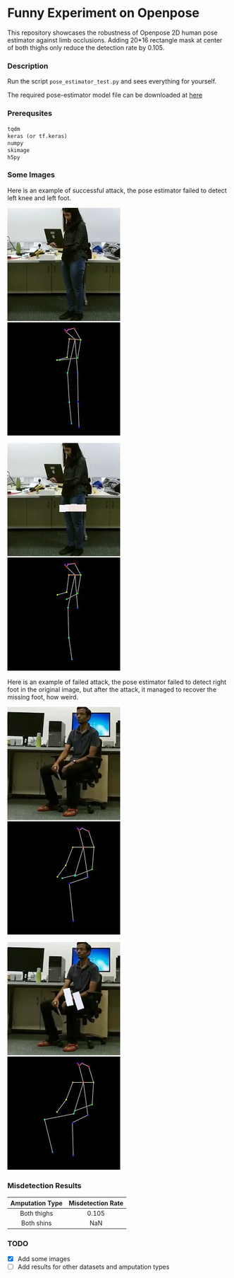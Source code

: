 # Funny Experiment on Openpose

This repository showcases the robustness of Openpose 2D human pose estimator against limb occlusions. Adding 20*16 rectangle mask at center of both thighs only reduce the detection rate by 0.105.

### Description

Run the script `pose_estimator_test.py` and sees everything for yourself.

The required pose-estimator model file can be downloaded at [here](https://yadi.sk/d/blgmGpDi3PjXvK)

### Prerequsites
```
tqdm
keras (or tf.keras)
numpy
skimage
h5py
```

### Some Images
Here is an example of successful attack, the pose estimator failed to detect left knee and left foot.

![good_image](samples/good_image_00058.jpg)
![good_pose](samples/good_pose_00058.jpg)

![bad_image](samples/bad_image_00058.jpg)
![bad_pose](samples/bad_pose_00058.jpg)

Here is an example of failed attack, the pose estimator failed to detect right foot in the original image, but after the attack, it managed to recover the missing foot, how weird.

![good_image](samples/good_image_00000.jpg)
![good_pose](samples/good_pose_00000.jpg)

![bad_image](samples/bad_image_00000.jpg)
![bad_pose](samples/bad_pose_00000.jpg)



### Misdetection Results

| Amputation Type  | Misdetection Rate |
| :---: | :---: |
| Both thighs | 0.105  |
| Both shins | NaN |

### TODO
- [x] Add some images
- [ ] Add results for other datasets and amputation types
